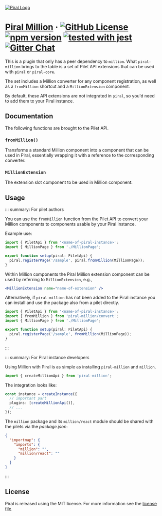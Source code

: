 [![Piral Logo](https://github.com/smapiot/piral/raw/main/docs/assets/logo.png)](https://piral.io)

# [Piral Million](https://piral.io) &middot; [![GitHub License](https://img.shields.io/badge/license-MIT-blue.svg)](https://github.com/smapiot/piral/blob/main/LICENSE) [![npm version](https://img.shields.io/npm/v/piral-million.svg?style=flat)](https://www.npmjs.com/package/piral-million) [![tested with jest](https://img.shields.io/badge/tested_with-jest-99424f.svg)](https://jestjs.io) [![Gitter Chat](https://badges.gitter.im/gitterHQ/gitter.png)](https://gitter.im/piral-io/community)

This is a plugin that only has a peer dependency to `million`. What `piral-million` brings to the table is a set of Pilet API extensions that can be used with `piral` or `piral-core`.

The set includes a Million converter for any component registration, as well as a `fromMillion` shortcut and a `MillionExtension` component.

By default, these API extensions are not integrated in `piral`, so you'd need to add them to your Piral instance.

## Documentation

The following functions are brought to the Pilet API.

### `fromMillion()`

Transforms a standard Million component into a component that can be used in Piral, essentially wrapping it with a reference to the corresponding converter.

### `MillionExtension`

The extension slot component to be used in Million component.

## Usage

::: summary: For pilet authors

You can use the `fromMillion` function from the Pilet API to convert your Million components to components usable by your Piral instance.

Example use:

```ts
import { PiletApi } from '<name-of-piral-instance>';
import { MillionPage } from './MillionPage';

export function setup(piral: PiletApi) {
  piral.registerPage('/sample', piral.fromMillion(MillionPage));
}
```

Within Million components the Piral Million extension component can be used by referring to `MillionExtension`, e.g.,

```jsx
<MillionExtension name="name-of-extension" />
```

Alternatively, if `piral-million` has not been added to the Piral instance you can install and use the package also from a pilet directly.

```ts
import { PiletApi } from '<name-of-piral-instance>';
import { fromMillion } from 'piral-million/convert';
import { MillionPage } from './MillionPage';

export function setup(piral: PiletApi) {
  piral.registerPage('/sample', fromMillion(MillionPage));
}
```

:::

::: summary: For Piral instance developers

Using Million with Piral is as simple as installing `piral-million` and `million`.

```ts
import { createMillionApi } from 'piral-million';
```

The integration looks like:

```ts
const instance = createInstance({
  // important part
  plugins: [createMillionApi()],
  // ...
});
```

The `million` package and its `million/react` module should be shared with the pilets via the *package.json*:

```json
{
  "importmap": {
    "imports": {
      "million": "",
      "million/react": ""
    }
  }
}
```

:::

## License

Piral is released using the MIT license. For more information see the [license file](./LICENSE).
